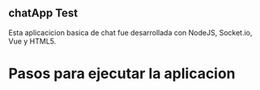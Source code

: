 ## chatApp Test

Esta aplicacicion basica de chat fue desarrollada con NodeJS, Socket.io, Vue y HTML5.

# Pasos para ejecutar la aplicacion
